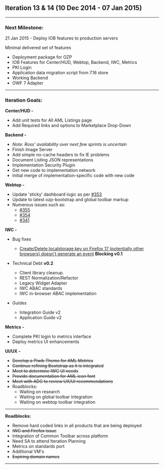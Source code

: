 ## Iteration 13 & 14 (10 Dec 2014 - 07 Jan 2015)

***

### Next Milestone:
21 Jan 2015 - Deploy IOB features to production servers

Minimal delivered set of features
* Deployment package for OZP
* IOB Features for Center/HUD, Webtop, Backend, IWC, Metrics
* PKI Login
* Application data migration script from 7.16 store
* Working Backend
* OWF 7 Adapter

***

### Iteration Goals:
**Center/HUD -**
* Add unit tests for All AML Listings page
* Add Required links and options to Marketplace Drop-Down

**Backend -**
* *Note: Ross' availability over next few sprints is uncertain*
* Finish Image Server
* Add simple no-cache headers to fix IE problems
* Document Listing JSON representations
* Implementation Security Plugin
 * Get new code to implementation network
 * Initial merge of implementation-specific code with new code

**Webtop -**
* Update 'sticky' dashboard logic as per [#353](https://huboard.com/ozone-development/ozp-webtop#/issues/51341875)
* Update to latest ozp-bootstrap and global toolbar markup
* Numerous issues such as:
  * [#355](https://github.com/ozone-development/ozp-webtop/issues/355)
  * [#354](https://github.com/ozone-development/ozp-webtop/issues/354)
  * [#341](https://github.com/ozone-development/ozp-webtop/issues/341)

**IWC -**
* Bug fixes
    * [Create/Delete localstorage key on Firefox 17 (potentially other browsers) doesn't generate an event](https://github.com/ozone-development/ozp-iwc/issues/123) **Blocking v0.1**
    
* Technical Debt **v0.2**
    * Client library cleanup.
    * REST Normalization/Refactor
    * Legacy Widget Adapter
    * IWC ABAC standards
    * IWC in-browser ABAC implementation


* Guides
    * Integration Guide v2
    * Application Guide v2

**Metrics -**
* Complete PKI login to metrics interface
* Deploy metrics UI enhancements

**UI/UX -**
* ~~Develop a Piwik Theme for AML Metrics~~
* ~~Continue refining Bootstrap as it is integrated~~
* ~~Meet to determine IWC UI needs~~
* ~~Provide documentation for AML icon font~~
* ~~Meet with ADG to review UX/UI recommendations~~
* Roadblocks:
  * Waiting on research 
  * Waiting on global toolbar integration 
  * Waiting on webtop toolbar integration 

***

**Roadblocks:**
* Remove hard coded links in all products that are being deployed
* ~~IWC and Firefox issue~~
* Integration of Common Toolbar across platform
* Need SA to attend Iteration Planning
* Metrics on standards port
* Additional VM's
* ~~Expiring domain names~~

***